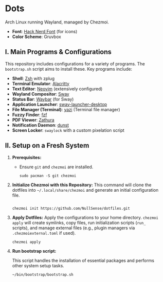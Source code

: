 # Dots

Arch Linux running Wayland, managed by Chezmoi.

*   **Font**: [Hack Nerd Font](https://www.nerdfonts.com/font-downloads) (for icons)
*   **Color Scheme**: Gruvbox

## I. Main Programs & Configurations

This repository includes configurations for a variety of programs. The `bootstrap.sh` script aims to install these. Key programs include:

*   **Shell**: [Zsh](https://www.zsh.org/) with zplug
*   **Terminal Emulator**: [Alacritty](https://alacritty.org/)
*   **Text Editor**: [Neovim](https://neovim.io/) (extensively configured)
*   **Wayland Compositor**: [Sway](https://swaywm.org/)
*   **Status Bar**: [Waybar](https://github.com/Alexays/Waybar) (for Sway)
*   **Application Launcher**: [sway-launcher-desktop](https://github.com/Biont/sway-launcher-desktop)
*   **File Manager (Terminal)**: [yazi](https://github.com/sxyazi/yazi) (Terminal file manager)
*   **Fuzzy Finder**: [fzf](https://github.com/junegunn/fzf)
*   **PDF Viewer**: [Zathura](https://pwmt.org/projects/zathura/)
*   **Notification Daemon**: [dunst](https://github.com/dunst-project/dunst)
*   **Screen Locker**: `swaylock` with a custom pixelation script

## II. Setup on a Fresh System

1.  **Prerequisites:**
    *   Ensure `git` and `chezmoi` are installed.
        ```
        sudo pacman -S git chezmoi
        ```

2.  **Initialize Chezmoi with this Repository:**
    This command will clone the dotfiles into `~/.local/share/chezmoi` and generate an initial configuration file.
    ```

    chezmoi init https://github.com/NullSense/dotfiles.git

    ```

3.  **Apply Dotfiles:**
    Apply the configurations to your home directory. `chezmoi apply` will create symlinks, copy files, run initialization scripts (`run_` scripts), and manage external files (e.g., plugin managers via `.chezmoiexternal.toml` if used).
    ```
    chezmoi apply
    ```

4.  **Run bootstrap script:**

    This script handles the installation of essential packages and performs other system setup tasks.
    ```
    ~/bin/bootstrap/bootstrap.sh
    ```

